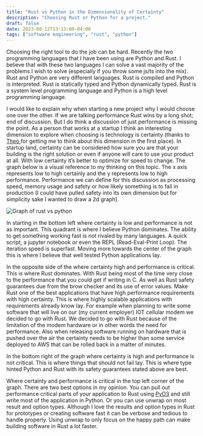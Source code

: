 ```yaml
---
title: "Rust vs Python in the Dimensionality of Certainty"
description: "Choosing Rust or Python for a project."
draft: false
date: 2023-08-12T13:13:09-04:00
tags: ["software engineering", "rust", "python"]
---
```


Choosing the right tool to do the job can be hard. Recently the two programming languages that I have been using are Python and Rust. I believe that with these two languages I can solve a vast majority of the problems I wish to solve (especially if you throw some js/ts into the mix). Rust and Python are very different languages. Rust is compiled and Python is interpreted. Rust is statically typed and Python dynamically typed. Rust is a system level programming language and Python is a high level programming language.

I would like to explain why when starting a new project why I would choose one over the other. If we are talking performance Rust wins by a long shot; end of discussion. But I do think a discussion of just performance is missing the point. As a person that works at a startup I think an interesting dimension to explore when choosing is technology is certainty (thanks to [Theo ](https://www.youtube.com/@t3dotgg) for getting me to think about this dimension in the first place). In startup land, certainty can be considered how sure you are that your building is the right solution or even if anyone will care to use your product at all. With low certainty it’s better to optimize for speed to change. The graph below is a visual reference to my thinking on this topic. The x axis represents low to high certainly and the y represents low to high performance. Performance we can define for this discussion as processing speed, memory usage and safety or how likely something is to fail in production (I could have pulled safety into its own dimension but for simplicity sake I wanted to draw a 2d graph).

![Graph of rust vs python](rust-vs-python.png)

In starting in the bottom left where certainty is low and performance is not as important. This quadrant is where I believe Python dominates. The ability to get something working fast is not rivaled by many languages. A quick script, a jupyter notebook or even the REPL (Read-Eval-Print Loop). The iteration speed is superfast. Moving more towards the center of the graph this is where I believe that well tested Python applications lay.

In the opposite side of the where certainty high and performance is critical. This is where Rust dominates. With Rust being most of the time very close to the performance that you could get if writing in C. As well as Rust safety guarantees due from the brow checker and its use of error values. Make Rust one of the best applications that have high performance requirements with high certainty. This is where highly scalable applications with requirements already know lay. For example when planning to write some software that will live on our (my current employer) IOT cellular modem we decided to go with Rust. We decided to go with Rust because of the limitation of the modem hardware or in other words the need for performance. Also when releasing software running on hardware that is pushed over the air the certainty needs to be higher than some service deployed to AWS that can be rolled back in a matter of minutes.

In the bottom right of the graph where certainty is high and performance is not critical. This is where things that should not fail lay. This is where type hinted Python and Rust with its safety guarantees stated above are best.

Where certainty and performance is critical in the top left corner of the graph. There are two best options in my opinion. You can pull out performance critical parts of your application to Rust using [PyO3](https://github.com/PyO3/pyo3) and still write most of the application in Python. Or you can use unwrap on most result and option types. Although I love the results and option types in Rust for prototypes or creating software fast it can be verbose and tedious to handle properly. Using unwrap to only focus on the happy path can make building software in Rust a lot faster.
